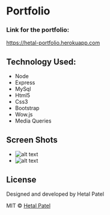 # Portfolio
### Link for the portfolio:
https://hetal-portfolio.herokuapp.com

## Technology Used:
* Node
* Express
* MySql
* Html5
* Css3
* Bootstrap
* Wow.js
* Media Queries

## Screen Shots
* ![alt text](https://github.com/HET1905/Portfolio-updated/blob/master/assets/images/responsive1.PNG "Responsive Layout 1")
* ![alt text](https://github.com/HET1905/Portfolio-updated/blob/master/assets/images/responsive2.PNG "Responsive Layout 2")


## License
Designed and developed by Hetal Patel

MIT © [Hetal Patel]()



